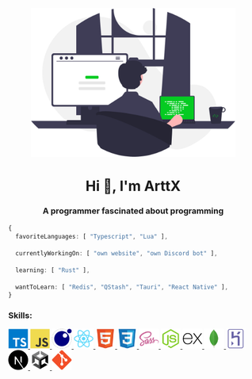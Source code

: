 <div align="center">
  <img src="https://github.com/ArttX/ArttX/blob/main/assets/images/programmer.svg" height=300>
</div>

<h1 align="center">Hi 👋, I'm ArttX</h1>
<h3 align="center">A programmer fascinated about programming</h3>

<!-- <p align="left"> <img src="https://komarev.com/ghpvc/?username=arttx&label=Profile%20views&color=0e75b6&style=flat" alt="arttx" /> </p> -->

```ts
{
  favoriteLanguages: [ "Typescript", "Lua" ],
  
  currentlyWorkingOn: [ "own website", "own Discord bot" ],
  
  learning: [ "Rust" ],
  
  wantToLearn: [ "Redis", "QStash", "Tauri", "React Native" ],
}
```

<h3>Skills:</h3>
<p>
  <a href="https://www.typescriptlang.org/">
    <img alt="TypeScript" src="https://github.com/devicons/devicon/blob/master/icons/typescript/typescript-original.svg" width=40 height=40>
  </a>
  <a href="https://www.w3schools.com/js/">
    <img alt="JavaScript" src="https://github.com/devicons/devicon/blob/master/icons/javascript/javascript-original.svg" width=40 height=40>
  </a>
  <a href="https://www.lua.org/about.html">
    <img alt="Lua" src="https://github.com/devicons/devicon/blob/master/icons/lua/lua-original.svg" width=40 height=40>
  </a>
  <a href="https://reactjs.org/">
    <img alt="React" src="https://github.com/devicons/devicon/blob/master/icons/react/react-original.svg" width=40 height=40>
  </a>
  <a href="https://www.w3schools.com/html/">
    <img alt="HTML" src="https://github.com/devicons/devicon/blob/master/icons/html5/html5-original.svg" width=40 height=40>
  </a>
  <a href="https://www.w3schools.com/css/">
    <img alt="CSS" src="https://github.com/devicons/devicon/blob/master/icons/css3/css3-original.svg" width=40 height=40>
  </a>
  <a href="https://sass-lang.com/">
    <img alt="Sass" src="https://github.com/devicons/devicon/blob/master/icons/sass/sass-original.svg" width=40 height=40>
  </a>
  <a href="https://nodejs.org/en/">
    <img alt="Node" src="https://github.com/devicons/devicon/blob/master/icons/nodejs/nodejs-original.svg" width=40 height=40>
  </a>
  <a href="https://expressjs.com/">
    <img alt="Express" src="https://github.com/devicons/devicon/blob/master/icons/express/express-original.svg" width=40 height=40>
  </a>
  <a href="https://www.mongodb.com/">
    <img alt="MongoDB" src="https://github.com/devicons/devicon/blob/master/icons/mongodb/mongodb-original.svg" width=40 height=40>
  </a>
  <a href="">
    <img alt="Heroku" src="https://github.com/devicons/devicon/blob/master/icons/heroku/heroku-original.svg" width=40 height=40>
  </a>
  <a href="https://nextjs.org/">
    <img alt="Next.js" src="https://github.com/devicons/devicon/blob/master/icons/nextjs/nextjs-original.svg" width=40 height=40>
  </a>
  <a href="https://unity.com/">
    <img alt="Unity" src="https://github.com/devicons/devicon/blob/master/icons/unity/unity-original.svg" width=40 height=40>
  </a>
  <a href="https://git-scm.com/">
    <img alt="Git" src="https://github.com/devicons/devicon/blob/master/icons/git/git-original.svg" width=40 height=40>
  </a>
</p>
